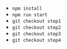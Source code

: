 - `npm install`
- `npm run start`
- `git checkout step1`
- `git checkout step2`
- `git checkout step3`
- `git checkout step4`

